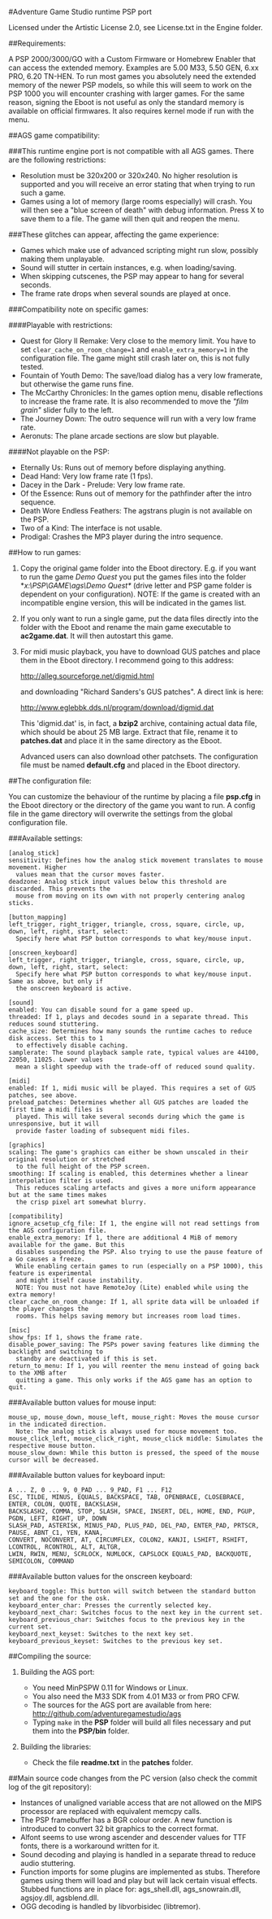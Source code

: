 #Adventure Game Studio runtime PSP port

Licensed under the Artistic License 2.0, see License.txt in the Engine folder.


##Requirements:

A PSP 2000/3000/GO with a Custom Firmware or Homebrew Enabler that can access the
extended memory. Examples are 5.00 M33, 5.50 GEN, 6.xx PRO, 6.20 TN-HEN.
To run most games you absolutely need the extended memory of the newer PSP models,
so while this will seem to work on the PSP 1000 you will encounter crashing with
larger games.
For the same reason, signing the Eboot is not useful as only the standard memory
is available on official firmwares. It also requires kernel mode if run with the menu.


##AGS game compatibility:

###This runtime engine port is not compatible with all AGS games. There are the following restrictions:

-   Resolution must be 320x200 or 320x240. No higher resolution is supported and
    you will receive an error stating that when trying to run such a game.
-   Games using a lot of memory (large rooms especially) will crash. You will then
    see a "blue screen of death" with debug information. Press X to save them
    to a file. The game will then quit and reopen the menu.

###These glitches can appear, affecting the game experience:

-   Games which make use of advanced scripting might run slow, possibly making
    them unplayable.
-   Sound will stutter in certain instances, e.g. when loading/saving.
-   When skipping cutscenes, the PSP may appear to hang for several seconds.
-   The frame rate drops when several sounds are played at once.


###Compatibility note on specific games:

####Playable with restrictions:

-   Quest for Glory II Remake: Very close to the memory limit. You have to set
    `clear_cache_on_room_change=1` and `enable_extra_memory=1` in the configuration
    file. The game might still crash later on, this is not fully tested.
-   Fountain of Youth Demo: The save/load dialog has a very low framerate, but
    otherwise the game runs fine.
-   The McCarthy Chronicles: In the games option menu, disable reflections to increase
    the frame rate. It is also recommended to move the *"film grain"* slider fully
    to the left.
-   The Journey Down: The outro sequence will run with a very low frame rate.
-   Aeronuts: The plane arcade sections are slow but playable.

####Not playable on the PSP:

-   Eternally Us: Runs out of memory before displaying anything.
-   Dead Hand: Very low frame rate (1 fps).
-   Dacey in the Dark - Prelude: Very low frame rate.
-   Of the Essence: Runs out of memory for the pathfinder after the intro sequence.
-   Death Wore Endless Feathers: The agstrans plugin is not available on the PSP.
-   Two of a Kind: The interface is not usable.
-   Prodigal: Crashes the MP3 player during the intro sequence.


##How to run games:

1.  Copy the original game folder into the Eboot directory.
    E.g. if you want to run the game *Demo Quest* you put the games files into
    the folder **x:\PSP\GAME\ags\Demo Quest\** (drive letter and PSP game folder
    is dependent on your configuration).
    NOTE: If the game is created with an incompatible engine version, this will
    be indicated in the games list.
2.  If you only want to run a single game, put the data files directly into the
    folder with the Eboot and rename the main game executable to **ac2game.dat**.
    It will then autostart this game.
3.  For midi music playback, you have to download GUS patches and place them
    in the Eboot directory. I recommend going to this address:

    http://alleg.sourceforge.net/digmid.html

    and downloading "Richard Sanders's GUS patches". A direct link is here:

    http://www.eglebbk.dds.nl/program/download/digmid.dat

    This 'digmid.dat' is, in fact, a **bzip2** archive, containing actual data file,
    which should be about 25 MB large. Extract that file, rename it to **patches.dat**
    and place it in the same directory as the Eboot.

    Advanced users can also download other patchsets. The configuration file
    must be named **default.cfg** and placed in the Eboot directory.


##The configuration file:

You can customize the behaviour of the runtime by placing a file **psp.cfg** in the
Eboot directory or the directory of the game you want to run. A config file in
the game directory will overwrite the settings from the global configuration file.

###Available settings:

    [analog_stick]
    sensitivity: Defines how the analog stick movement translates to mouse movement. Higher
      values mean that the cursor moves faster.
    deadzone: Analog stick input values below this threshold are discarded. This prevents the
      mouse from moving on its own with not properly centering analog sticks.

    [button_mapping]
    left_trigger, right_trigger, triangle, cross, square, circle, up, down, left, right, start, select:
      Specify here what PSP button corresponds to what key/mouse input.

    [onscreen_keyboard]
    left_trigger, right_trigger, triangle, cross, square, circle, up, down, left, right, start, select:
      Specify here what PSP button corresponds to what key/mouse input. Same as above, but only if
      the onscreen keyboard is active.

    [sound]
    enabled: You can disable sound for a game speed up.
    threaded: If 1, plays and decodes sound in a separate thread. This reduces sound stuttering.
    cache_size: Determines how many sounds the runtime caches to reduce disk access. Set this to 1
      to effectively disable caching.
    samplerate: The sound playback sample rate, typical values are 44100, 22050, 11025. Lower values
      mean a slight speedup with the trade-off of reduced sound quality.

    [midi]
    enabled: If 1, midi music will be played. This requires a set of GUS patches, see above.
    preload_patches: Determines whether all GUS patches are loaded the first time a midi files is
      played. This will take several seconds during which the game is unresponsive, but it will
      provide faster loading of subsequent midi files.

    [graphics]
    scaling: The game's graphics can either be shown unscaled in their original resolution or stretched
      to the full height of the PSP screen.
    smoothing: If scaling is enabled, this determines whether a linear interpolation filter is used.
      This reduces scaling artefacts and gives a more uniform appearance but at the same times makes
      the crisp pixel art somewhat blurry.

    [compatibility]
    ignore_acsetup_cfg_file: If 1, the engine will not read settings from the AGS configuration file.
    enable_extra_memory: If 1, there are additional 4 MiB of memory available for the game. But this
      disables suspending the PSP. Also trying to use the pause feature of a Go causes a freeze.
      While enabling certain games to run (especially on a PSP 1000), this feature is experimental
      and might itself cause instability.
      NOTE: You must not have RemoteJoy (Lite) enabled while using the extra memory!
    clear_cache_on_room_change: If 1, all sprite data will be unloaded if the player changes the
      rooms. This helps saving memory but increases room load times.

    [misc]
    show_fps: If 1, shows the frame rate.
    disable_power_saving: The PSPs power saving features like dimming the backlight and switching to
      standby are deactivated if this is set.
    return_to_menu: If 1, you will reenter the menu instead of going back to the XMB after
      quitting a game. This only works if the AGS game has an option to quit.


###Available button values for mouse input:

    mouse_up, mouse_down, mouse_left, mouse_right: Moves the mouse cursor in the indicated direction.
      Note: The analog stick is always used for mouse movement too.
    mouse_click_left, mouse_click_right, mouse_click middle: Simulates the respective mouse button.
    mouse_slow_down: While this button is pressed, the speed of the mouse cursor will be decreased.

###Available button values for keyboard input:

    A ... Z, 0 ... 9, 0_PAD ... 9_PAD, F1 ... F12
    ESC, TILDE, MINUS, EQUALS, BACKSPACE, TAB, OPENBRACE, CLOSEBRACE, ENTER, COLON, QUOTE, BACKSLASH,
    BACKSLASH2, COMMA, STOP, SLASH, SPACE, INSERT, DEL, HOME, END, PGUP, PGDN, LEFT, RIGHT, UP, DOWN
    SLASH_PAD, ASTERISK, MINUS_PAD, PLUS_PAD, DEL_PAD, ENTER_PAD, PRTSCR, PAUSE, ABNT_C1, YEN, KANA,
    CONVERT, NOCONVERT, AT, CIRCUMFLEX, COLON2, KANJI, LSHIFT, RSHIFT, LCONTROL, RCONTROL, ALT, ALTGR,
    LWIN, RWIN, MENU, SCRLOCK, NUMLOCK, CAPSLOCK EQUALS_PAD, BACKQUOTE, SEMICOLON, COMMAND

###Available button values for the onscreen keyboard:

    keyboard_toggle: This button will switch between the standard button set and the one for the osk.
    keyboard_enter_char: Presses the currently selected key.
    keyboard_next_char: Switches focus to the next key in the current set.
    keyboard_previous_char: Switches focus to the previous key in the current set.
    keyboard_next_keyset: Switches to the next key set.
    keyboard_previous_keyset: Switches to the previous key set.


##Compiling the source:

1.  Building the AGS port:
    -   You need MinPSPW 0.11 for Windows or Linux.
    -   You also need the M33 SDK from 4.01 M33 or from PRO CFW.
    -   The sources for the AGS port are available from here:
        http://github.com/adventuregamestudio/ags
    -   Typing `make` in the **PSP** folder will build all files necessary and put them
        into the **PSP/bin** folder.

2.  Building the libraries:
    -   Check the file **readme.txt** in the **patches** folder.


##Main source code changes from the PC version (also check the commit log of the git repository):

-   Instances of unaligned variable access that are not allowed on the MIPS processor
    are replaced with equivalent memcpy calls.
-   The PSP framebuffer has a BGR colour order. A new function is introduced to convert
    32 bit graphics to the correct format.
-   Alfont seems to use wrong ascender and descender values for TTF fonts, there is a
    workaround written for it.
-   Sound decoding and playing is handled in a separate thread to reduce
    audio stuttering.
-   Function imports for some plugins are implemented as stubs. Therefore games using
    them will load and play but will lack certain visual effects. Stubbed functions
    are in place for: ags_shell.dll, ags_snowrain.dll, agsjoy.dll, agsblend.dll.
-   OGG decoding is handled by libvorbisidec (libtremor).
